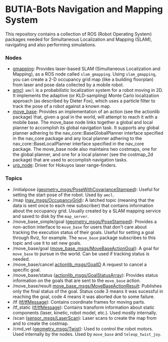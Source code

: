 # BUTIA-Bots Navigation and Mapping System

This repository contains a collection of ROS (Robot Operating System) packages needed for Simultaneous Localization and Mapping (SLAM), navigating and also performing simulations.

### Nodes

  - [gmapping](http://wiki.ros.org/gmapping):
        Provides laser-based SLAM (Simultaneous Localization and Mapping), as a ROS node called `slam_gmapping`. Using `slam_gmapping`, you can create a 2-D occupancy grid map (like a building floorplan) from laser and pose data collected by a mobile robot.
  - [amcl](http://wiki.ros.org/amcl):
        `amcl` is a probabilistic localization system for a robot moving in 2D. It implements the adaptive (or KLD-sampling) Monte Carlo localization approach (as described by Dieter Fox), which uses a particle filter to track the pose of a robot against a known map. 
  - [move_base](http://wiki.ros.org/move_base):
        Provides an implementation of an action (see the actionlib package) that, given a goal in the world, will attempt to reach it with a mobile base. The move_base node links together a global and local planner to accomplish its global navigation task. It supports any global planner adhering to the nav_core::BaseGlobalPlanner interface specified in the nav_core package and any local planner adhering to the nav_core::BaseLocalPlanner interface specified in the nav_core package. The move_base node also maintains two costmaps, one for the global planner, and one for a local planner (see the costmap_2d package) that are used to accomplish navigation tasks.
  - [urg_node](http://wiki.ros.org/urg_node):
        Driver for Hokuyos laser range-finders.

### Topics

  - /initialpose ([geometry_msgs/PoseWithCovarianceStamped](http://docs.ros.org/api/geometry_msgs/html/msg/PoseWithCovarianceStamped.html)):
        Useful for setting the start pose of the robot. Used by `amcl`.
  - /map ([nav_msgs/OccupancyGrid](http://docs.ros.org/api/nav_msgs/html/msg/OccupancyGrid.html)):
        A latched topic (meaning that the data is sent once to each new subscriber) that contains information about the occupancy grid. Usually created by a SLAM mapping service and saved to disk by the `map_server`.
  - /move_base_simple/goal ([geometry_msgs/PoseStamped](http://docs.ros.org/api/geometry_msgs/html/msg/PoseStamped.html)):
        Provides a non-action interface to `move_base` for users that don't care about tracking the execution status of their goals. Useful for setting a goal through Rviz, for example. The `move_base` package subscribes to this topic and use it to set new goals.
  - /move_base/goal ([move_base_msgs/MoveBaseActionGoal](http://docs.ros.org/api/move_base_msgs/html/msg/MoveBaseActionGoal.html)):
        A goal for `move_base` to pursue in the world. Can be used if tracking status is needed.
  - /move_base/cancel [actionlib_msgs/GoalID](http://docs.ros.org/api/actionlib_msgs/html/msg/GoalID.html)
        A request to cancel a specific goal.
  - /move_base/status ([actionlib_msgs/GoalStatusArray](http://docs.ros.org/api/actionlib_msgs/html/msg/GoalStatusArray.html)): 
        Provides status information on the goals that are sent to the `move_base` action. 
  - /move_base/result [move_base_msgs/MoveBaseActionResult](http://docs.ros.org/api/move_base_msgs/html/msg/MoveBaseActionResult.html):
        Publishes only the final status of the goal. Status code 3 means it was sucessful in reaching the goal, code 4 means it was aborted due to some failure.
  - /tf ([tf/tfMessage](http://docs.ros.org/api/tf/html/msg/tfMessage.html)):
        Contains coordinate frames for moving parts.
  - /tf_static ([tf/tfMessage](http://docs.ros.org/api/tf/html/msg/tfMessage.html)):
        Contains transform information about static components (laser, kinetic, robot model, etc.). Used mostly internally.
  - /scan ([sensor_msgs/LaserScan](http://docs.ros.org/api/sensor_msgs/html/msg/LaserScan.html)):
        Laser scans to create the map from and to create the costmap. 
  - /cmd_vel ([geometry_msgs/Twist](http://docs.ros.org/api/geometry_msgs/html/msg/Twist.html)):
        Used to control the robot motors. Used internally by the nodes. Used by `move_base` and `teleop_twist_joy`.
